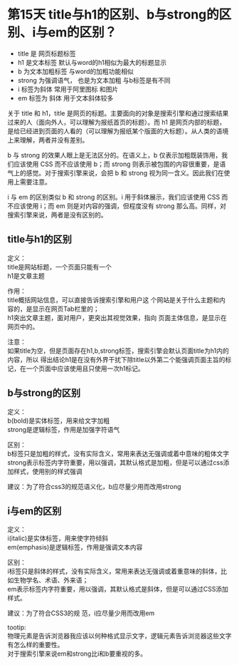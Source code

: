 # 第15天 title与h1的区别、b与strong的区别、i与em的区别？

* title 是 网页标题标签
* h1 是文本标签 默认与word的h1相似为最大的标题显示
* b 为文本加粗标签 与word的加粗功能相似
* strong 为强调语气， 也是为文本加粗 与b标签是有不同
* i 标签为斜体 常用于阿里图标 和图片
* em 标签为 斜体 用于文本斜体较多


关于 title 和 h1，title 是网页的标题。主要面向的对象是搜索引擎和通过搜索结果过来的人（面向外人，可以理解为报纸首页的标题）。而 h1 是网页内部的标题，是给已经进到页面的人看的（可以理解为报纸某个版面的大标题）。从人类的语境上来理解，两者并没有差别。

b 与 strong 的效果人眼上是无法区分的。在语义上，b 仅表示加粗既装饰用，我们应该使用 CSS 而不应该使用 b；而 strong 则表示被包围的内容很重要，是语气上的感觉。对于搜索引擎来说，会把 b 和 strong 视为同一含义。因此我们在使用上需要注意。

i 与 em 的区别类似 b 和 strong 的区别。i 用于斜体展示，我们应该使用 CSS 而不应该使用 i；而 em 则是对内容的强调，但程度没有 strong 那么高。同样，对搜索引擎来说，两者是没有区别的。


## title与h1的区别

定义：  
title是网站标题，一个页面只能有一个  
h1是文章主题

作用：  
title概括网站信息，可以直接告诉搜索引擎和用户这 个网站是关于什么主题和内容的，是显示在网页Tab栏里的；  
h1突出文章主题，面对用户，更突出其视觉效果，指向 页面主体信息，是显示在网页中的。

注意：  
如果title为空，但是页面存在h1,b,strong标签，搜索引擎会默认页面title为h1内的内容，所以 得出结论h1是在没有外界干扰下除title以外第二个能强调页面主旨的标记，在一个页面中应该使用且只使用一次h1标记。

## b与strong的区别

定义：  
b(bold)是实体标签，用来给文字加粗  
strong是逻辑标签，作用是加强字符语气

区别：  
b标签只是加粗的样式，没有实际含义，常用来表达无强调或着中意味的粗体文字  
strong表示标签内字符重要，用以强调，其默认格式是加粗，但是可以通过css添加样式，使用别的样式强调

建议：为了符合css3的规范语义化，b应尽量少用而改用strong

## i与em的区别

定义：  
i(italic)是实体标签，用来使字符倾斜  
em(emphasis)是逻辑标签，作用是强调文本内容

区别：  
i标签只是斜体的样式，没有实际含义，常用来表达无强调或着重意味的斜体，比如生物学名、术语、外来语；  
em表示标签内字符重要，用以强调，其默认格式是斜体，但是可以通过CSS添加样式。

建议：为了符合CSS3的规 范，i应尽量少用而改用em

tootip:  
物理元素是告诉浏览器我应该以何种格式显示文字，逻辑元素告诉浏览器这些文字有怎么样的重要性。  
对于搜索引擎来说em和strong比i和b要重视的多。
